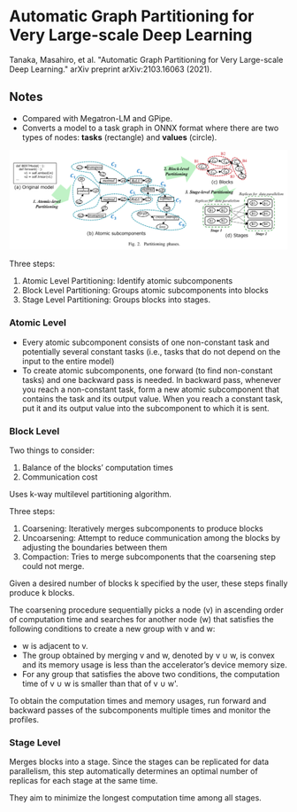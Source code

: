 # Automatic Graph Partitioning for Very Large-scale Deep Learning

Tanaka, Masahiro, et al. "Automatic Graph Partitioning for Very Large-scale Deep Learning." arXiv preprint arXiv:2103.16063 (2021).

## Notes

* Compared with Megatron-LM and GPipe.
* Converts a model to a task graph in ONNX format where there are two types of nodes: **tasks** (rectangle) and **values** (circle).

![Phases](figures/phases.png)

Three steps:

1. Atomic Level Partitioning: Identify atomic subcomponents
2. Block Level Partitioning: Groups atomic subcomponents into blocks
3. Stage Level Partitioning: Groups blocks into stages.

### Atomic Level

* Every atomic subcomponent consists of one non-constant task and potentially several constant tasks (i.e., tasks that do not depend on the input to the entire model)
* To create atomic subcomponents, one forward (to find non-constant tasks) and one backward pass is needed. In backward pass, whenever you reach a non-constant task, form a new atomic subcomponent that contains the task and its output value. When you reach a constant task, put it and its output value into the subcomponent to which it is sent. 

### Block Level

Two things to consider:  

1. Balance of the blocks’ computation times
2. Communication cost

Uses k-way multilevel partitioning algorithm.

Three steps:

1. Coarsening: Iteratively merges subcomponents to produce blocks
2. Uncoarsening: Attempt to reduce communication among the blocks by adjusting the boundaries between them
3. Compaction: Tries to merge subcomponents that the coarsening step could not merge. 

Given a desired number of blocks k specified by the user, these steps finally produce k blocks.

The coarsening procedure sequentially picks a node (v) in ascending order of computation time and searches for another node (w) that satisfies the following conditions to create a new group with v and w:

* w is adjacent to v.
* The group obtained by merging v and w, denoted by v ∪ w, is convex and its memory usage is less than the accelerator’s device memory size.
* For any group that satisfies the above two conditions, the computation time of v ∪ w is smaller than that of v ∪ w'.

To obtain the computation times and memory usages, run forward and backward passes of the subcomponents multiple times and monitor the profiles.

### Stage Level

Merges blocks into a stage. Since the stages can be replicated for data parallelism, this step automatically determines an optimal number of replicas for each stage at the same time.

They aim to minimize the longest computation time among all stages.